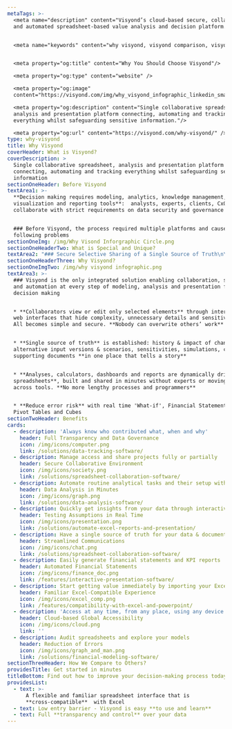 ```yaml
---
metaTags: >-
  <meta name="description" content="Visyond’s cloud-based secure, collaborative
  and automated spreadsheet-based value analysis and decision platform.">


  <meta name="keywords" content="why visyond, visyond comparison, visyond vs">


  <meta property="og:title" content="Why You Should Choose Visyond"/>

  <meta property="og:type" content="website" />

  <meta property="og:image"
  content="https://visyond.com/img/why_visyond_infographic_linkedin_small.png">

  <meta property="og:description" content="Single collaborative spreadsheet,
  analysis and presentation platform connecting, automating and tracking
  everything whilst safeguarding sensitive information."/>

  <meta property="og:url" content="https://visyond.com/why-visyond/" />
type: why-visyond
title: Why Visyond
coverHeader: What is Visyond?
coverDescription: >
  Single collaborative spreadsheet, analysis and presentation platform
  connecting, automating and tracking everything whilst safeguarding sensitive
  information
sectionOneHeader: Before Visyond
textArea1: >-
  **Decision making requires modeling, analytics, knowledge management, data
  visualization and reporting tools**:  analysts, experts, clients, CxOs must
  collaborate with strict requirements on data security and governance


  ### Before Visyond, the process required multiple platforms and caused the
  following problems
sectionOneImg: /img/Why Visond Inforgraphic Circle.png
sectionOneHeaderTwo: What is Special and Unique?
textArea2: "### Secure Selective Sharing of a Single Source of Truth\n\n* Secure data by sharing only sub-parts each collaborator needs to interact with\n\n* Track all changes, comments, support information in one place.\n\n* Transparency, governance, accountability, knowledge management\n\n<br />\n\n### Collaborative Automatic What-if Analysis in Real Time\n\n* Do in minutes what takes you days now\n\n* Collaborators contribute analyses in one document, not their version \r\n\n* Data Visualization in the same place where you carry out calculations\n\n* Automatic, spreadsheet-driven presentations and reporting\n\n<br />\n\n### Minimum Learning Curve and Compatibility with Excel\n\n* Keep your work habits & leverage Excel skills in a familiar environment\n\n* Custom workflows, integrations and on-premise installation available\n\n* Automated and standardized workflows\n"
sectionOneHeaderThree: Why Visyond?
sectionOneImgTwo: /img/why visyond infographic.png
textArea3: >-
  ### Visyond is the only integrated solution enabling collaboration, security
  and automation at every step of modeling, analysis and presentation for
  decision making


  * **Collaborators view or edit only selected elements** through interactive
  web interfaces that hide complexity, unnecessary details and sensitive data.
  All becomes simple and secure. **Nobody can overwrite others’ work**


  * **Single source of truth** is established: history & impact of changes,
  alternative input versions & scenarios, sensitivities, simulations, comments,
  supporting documents **in one place that tells a story**


  * **Analyses, calculators, dashboards and reports are dynamically driven by
  spreadsheets**, built and shared in minutes without experts or moving data
  across tools. **No more lengthy processes and programmers**


  * **Reduce error risk** with real time 'What-if', Financial Statements, KPIs,
  Pivot Tables and Cubes
sectionTwoHeader: Benefits
cards:
  - description: 'Always know who contributed what, when and why'
    header: Full Transparency and Data Governance
    icon: /img/icons/computer.png
    link: /solutions/data-tracking-software/
  - description: Manage access and share projects fully or partially
    header: Secure Collaborative Environment
    icon: /img/icons/society.png
    link: /solutions/spreadsheet-collaboration-software/
  - description: Automate routine analytical tasks and their setup without experts
    header: Data Analysis in Minutes
    icon: /img/icons/graph.png
    link: /solutions/data-analysis-software/
  - description: Quickly get insights from your data through interactive presentations
    header: Testing Assumptions in Real Time
    icon: /img/icons/presentation.png
    link: /solutions/automate-excel-reports-and-presentation/
  - description: Have a single source of truth for your data & documentation
    header: Streamlined Communications
    icon: /img/icons/chat.png
    link: /solutions/spreadsheet-collaboration-software/
  - description: Easily generate financial statements and KPI reports
    header: Automated Financial Statements
    icon: /img/icons/finance_doc.png
    link: /features/interactive-presentation-software/
  - description: Start getting value immediately by importing your Excel file
    header: Familiar Excel-Compatible Experience
    icon: /img/icons/excel_comp.png
    link: /features/compatibility-with-excel-and-powerpoint/
  - description: 'Access at any time, from any place, using any device'
    header: Cloud-based Global Accessibility
    icon: /img/icons/cloud.png
    link: ''
  - description: Audit spreadsheets and explore your models
    header: Reduction of Errors
    icon: /img/icons/graph_and_man.png
    link: /solutions/financial-modeling-software/
sectionThreeHeader: How We Compare to Others?
providesTitle: Get started in minutes
titleBottom: Find out how to improve your decision-making process today
providesList:
  - text: >-
      A flexible and familiar spreadsheet interface that is
      **cross-compatible**  with Excel
  - text: Low entry barrier - Visyond is easy **to use and learn**
  - text: Full **transparency and control** over your data
---
```


